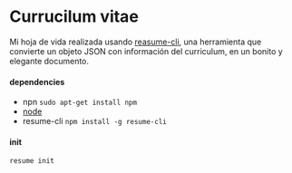 # Currucilum vitae

Mi hoja de vida realizada usando [reasume-cli](https://github.com/jsonresume/resume-cli), una herramienta que convierte un objeto JSON con información del curriculum, en un bonito y elegante documento.

#### dependencies
* npn `sudo apt-get install npm`
* [node](https://nodejs.org/en/download/package-manager/)
* resume-cli `npm install -g resume-cli`

#### init
`resume init`
